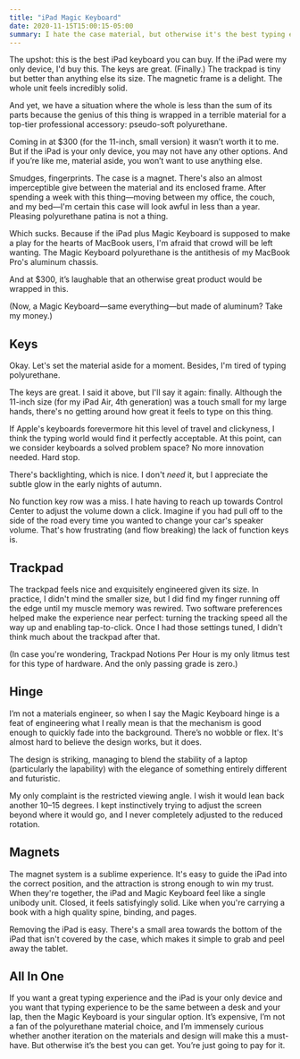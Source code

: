 ```yaml
---
title: "iPad Magic Keyboard"
date: 2020-11-15T15:00:15-05:00
summary: I hate the case material, but otherwise it's the best typing experience you can get.  
---
```


The upshot: this is the best iPad keyboard you can buy. If the iPad were my only device, I'd buy this. The keys are great. (Finally.) The trackpad is tiny but better than anything else its size. The magnetic frame is a delight. The whole unit feels incredibly solid. 

And yet, we have a situation where the whole is less than the sum of its parts because the genius of this thing is wrapped in a terrible material for a top-tier professional accessory: pseudo-soft polyurethane. 

Coming in at $300 (for the 11-inch, small version) it wasn’t worth it to me. But if the iPad is your only device, you may not have any other options. And if you’re like me, material aside, you won’t want to use anything else. 

Smudges, fingerprints. The case is a magnet. There's also an almost imperceptible give between the material and its enclosed frame. After spending a week with this thing—moving between my office, the couch, and my bed—I'm certain this case will look awful in less than a year. Pleasing polyurethane patina is not a thing. 

Which sucks. Because if the iPad plus Magic Keyboard is supposed to make a play for the hearts of MacBook users, I'm afraid that crowd will be left wanting. The Magic Keyboard polyurethane is the antithesis of my MacBook Pro's aluminum chassis. 

And at $300, it’s laughable that an otherwise great product would be wrapped in this. 

(Now, a Magic Keyboard—same everything—but made of aluminum? Take my money.)


## Keys

Okay. Let's set the material aside for a moment. Besides, I'm tired of typing polyurethane. 

The keys are great. I said it above, but I'll say it again: finally. Although the 11-inch size (for my iPad Air, 4th generation) was a touch small for my large hands, there's no getting around how great it feels to type on this thing.

If Apple's keyboards forevermore hit this level of travel and clickyness, I think the typing world would find it perfectly acceptable. At this point, can we consider keyboards a solved problem space? No more innovation needed. Hard stop. 

There's backlighting, which is nice. I don't _need_ it, but I appreciate the subtle glow in the early nights of autumn. 

No function key row was a miss. I hate having to reach up towards Control Center to adjust the volume down a click. Imagine if you had pull off to the side of the road every time you wanted to change your car's speaker volume. That's how frustrating (and flow breaking) the lack of  function keys is. 

## Trackpad

The trackpad feels nice and exquisitely engineered given its size. In practice, I didn't mind the smaller size, but I did find my finger running off the edge until my muscle memory was rewired. Two software preferences helped make the experience near perfect: turning the tracking speed all the way up and enabling tap-to-click. Once I had those settings tuned, I didn't think much about the trackpad after that. 

(In case you're wondering, Trackpad Notions Per Hour is my only litmus test for this type of hardware. And the only passing grade is zero.) 


## Hinge

I’m not a materials engineer, so when I say the Magic Keyboard hinge is a feat of engineering what I really mean is that the mechanism is good enough to quickly fade into the background. There’s no wobble or flex. It's almost hard to believe the design works, but it does. 

The design is striking, managing to blend the stability of a laptop (particularly the lapability) with the elegance of something entirely different and futuristic. 

My only complaint is the restricted viewing angle. I wish it would lean back another 10–15 degrees. I kept instinctively trying to adjust the screen beyond where it would go, and I never completely adjusted to the reduced rotation. 


## Magnets 

The magnet system is a sublime experience. It's easy to guide the iPad into the correct position, and the attraction is strong enough to win my trust. When they're together, the iPad and Magic Keyboard feel like a single unibody unit. Closed, it feels satisfyingly solid. Like when you're carrying a book with a high quality spine, binding, and pages. 

Removing the iPad is easy. There's a small area towards the bottom of the iPad that isn't covered by the case, which makes it simple to grab and peel away the tablet. 


## All In One 

If you want a great typing experience and the iPad is your only device and you want that typing experience to be the same between a desk and your lap, then the Magic Keyboard is your singular option. It’s expensive, I’m not a fan of the polyurethane material choice, and I’m immensely curious whether another iteration on the materials and design will make this a must-have. But otherwise it’s the best you can get. You’re just going to pay for it. 
